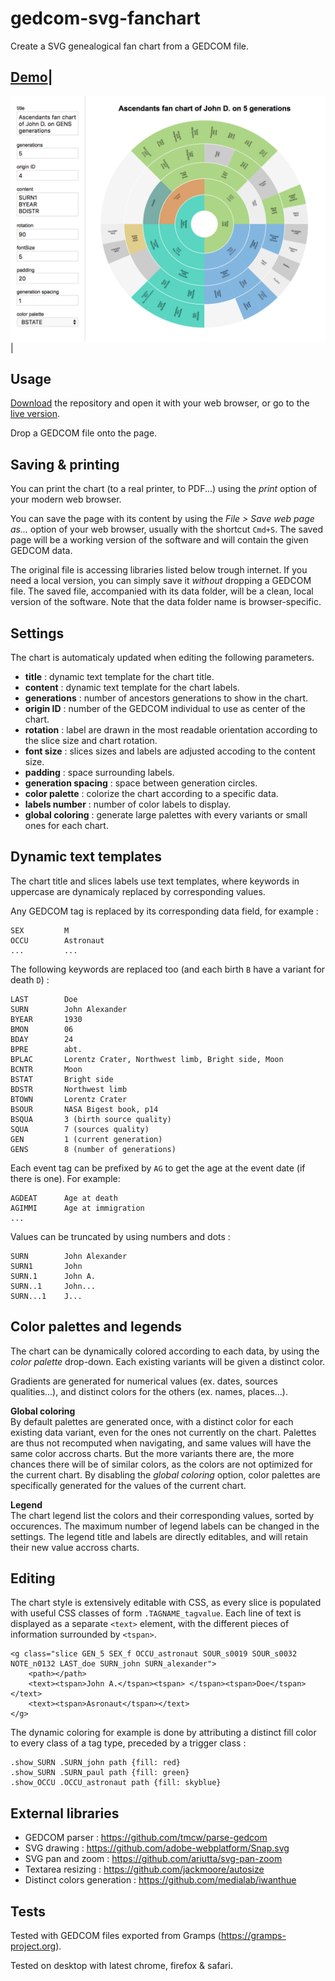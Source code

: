 # gedcom-svg-fanchart

Create a SVG genealogical fan chart from a GEDCOM file.

[1]: https://rawgit.com/nliautaud/gedcom-svg-fanchart/master/index.html
[2]: https://github.com/nliautaud/gedcom-svg-fanchart/archive/master.zip

[Demo][1]|
----------
[<img src="capture.png" alt="Capture" width="607px"/>][1]|

## Usage

[Download][2] the repository and open it with your web browser, or go to the [live version][1].

Drop a GEDCOM file onto the page.

## Saving & printing

You can print the chart (to a real printer, to PDF...) using the *print* option of your modern web browser.

You can save the page with its content by using the *File > Save web page as...* option of your web browser, usually with the shortcut ``Cmd+S``. The saved page will be a working version of the software and will contain the given GEDCOM data.

The original file is accessing libraries listed below trough internet. If you need a local version, you can simply save it *without* dropping a GEDCOM file. The saved file, accompanied with its data folder, will be a clean, local version of the software. Note that the data folder name is browser-specific.

## Settings

The chart is automaticaly updated when editing the following parameters.

- **title** : dynamic text template for the chart title.
- **content** : dynamic text template for the chart labels.
- **generations** : number of ancestors generations to show in the chart.
- **origin ID** : number of the GEDCOM individual to use as center of the chart.
- **rotation** : label are drawn in the most readable orientation according to the slice size and chart rotation.
- **font size** : slices sizes and labels are adjusted accoding to the content size.
- **padding** : space surrounding labels.
- **generation spacing** : space between generation circles.
- **color palette** : colorize the chart according to a specific data.
- **labels number** : number of color labels to display.
- **global coloring** : generate large palettes with every variants or small ones for each chart.

## Dynamic text templates

The chart title and slices labels use text templates, where keywords in uppercase are dynamicaly replaced by corresponding values.

Any GEDCOM tag is replaced by its corresponding data field, for example :

```
SEX         M
OCCU        Astronaut
...         ...
```

The following keywords are replaced too (and each birth `B` have a variant for death `D`) :

```
LAST        Doe
SURN        John Alexander
BYEAR       1930
BMON        06
BDAY        24
BPRE        abt.
BPLAC       Lorentz Crater, Northwest limb, Bright side, Moon
BCNTR       Moon
BSTAT       Bright side
BDSTR       Northwest limb
BTOWN       Lorentz Crater
BSOUR       NASA Bigest book, p14
BSQUA       3 (birth source quality)
SQUA        7 (sources quality)
GEN         1 (current generation)
GENS        8 (number of generations)
```

Each event tag can be prefixed by `AG` to get the age at the event date (if there is one). For example:
```
AGDEAT		Age at death
AGIMMI		Age at immigration
...
```

Values can be truncated by using numbers and dots :

```
SURN        John Alexander
SURN1       John
SURN.1      John A.
SURN..1     John...
SURN...1    J...
```

## Color palettes and legends

The chart can be dynamically colored according to each data, by using the *color palette* drop-down.
Each existing variants will be given a distinct color.

Gradients are generated for numerical values (ex. dates, sources qualities...), and distinct colors for the others (ex. names, places...). 

**Global coloring**  
By default palettes are generated once, with a distinct color for each existing data variant, even for the ones not currently on the chart. Palettes are thus not recomputed when navigating, and same values will have the same color accross charts. But the more variants there are, the more chances there will be of similar colors, as the colors are not optimized for the current chart.
By disabling the *global coloring* option, color palettes are specifically generated for the values of the current chart.

**Legend**  
The chart legend list the colors and their corresponding values, sorted by occurences.
The maximum number of legend labels can be changed in the settings.
The legend title and labels are directly editables, and will retain their new value accross charts.

## Editing

The chart style is extensively editable with CSS, as every slice is populated with useful CSS classes of form ``.TAGNAME_tagvalue``. Each line of text is displayed as a separate ``<text>`` element, with the different pieces of information surrounded by ``<tspan>``.

```
<g class="slice GEN_5 SEX_f OCCU_astronaut SOUR_s0019 SOUR_s0032 NOTE_n0132 LAST_doe SURN_john SURN_alexander">
	<path></path>
	<text><tspan>John A.</tspan><tspan> </tspan><tspan>Doe</tspan></text>
	<text><tspan>Asronaut</tspan></text>
</g>
```

The dynamic coloring for example is done by attributing a distinct fill color to every class of a tag type, preceded by a trigger class :
```
.show_SURN .SURN_john path {fill: red}
.show_SURN .SURN_paul path {fill: green}
.show_OCCU .OCCU_astronaut path {fill: skyblue}
```

## External libraries

- GEDCOM parser : https://github.com/tmcw/parse-gedcom
- SVG drawing : https://github.com/adobe-webplatform/Snap.svg
- SVG pan and zoom : https://github.com/ariutta/svg-pan-zoom
- Textarea resizing : https://github.com/jackmoore/autosize
- Distinct colors generation : https://github.com/medialab/iwanthue

## Tests

Tested with GEDCOM files exported from Gramps (https://gramps-project.org).

Tested on desktop with latest chrome, firefox & safari.
